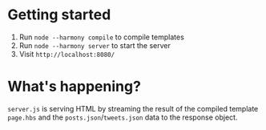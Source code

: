 # Getting started

1. Run `node --harmony compile` to compile templates
2. Run `node --harmony server` to start the server
3. Visit `http://localhost:8080/`

# What's happening?

`server.js` is serving HTML by streaming the result of the compiled template `page.hbs` and the `posts.json`/`tweets.json` data to the response object.